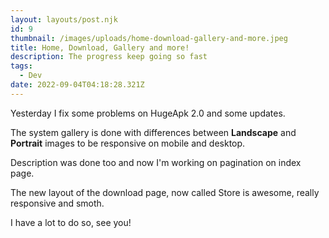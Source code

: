 ```yaml
---
layout: layouts/post.njk
id: 9
thumbnail: /images/uploads/home-download-gallery-and-more.jpeg
title: Home, Download, Gallery and more!
description: The progress keep going so fast
tags:
  - Dev
date: 2022-09-04T04:18:28.321Z
---
```

Yesterday I fix some problems on HugeApk 2.0 and some updates.

The system gallery is done with differences between **Landscape** and **Portrait** images to be responsive on mobile and desktop.

Description was done too and now I'm working on pagination on index page.

The new layout of the download page, now called Store is awesome, really responsive and smoth.

I have a lot to do so, see you!